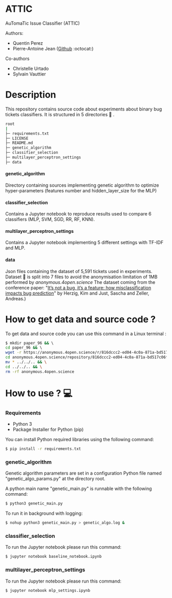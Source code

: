 # ATTIC
AuTomaTic Issue Classifier (ATTIC)

Authors:
* Quentin Perez
* Pierre-Antoine Jean ([Github](https://github.com/PAJEAN) :octocat:)

Co-authors
* Christelle Urtado
* Sylvain Vauttier


# Description
This repository contains source code about experiments about binary bug tickets classifiers.
It is structured in 5 directories :file_folder: .

```bash
root
|
├─ requirements.txt
├─ LICENSE
├─ README.md
├─ genetic_algorithm 
├─ classifier_selection 
├─ multilayer_perceptron_settings
├─ data
```


#### genetic_algorithm 
Directory containing sources implementing genetic algorithm to optimize hyper-parameters (features 
number and hidden_layer_size for the MLP)

#### classifier_selection 
Contains a Jupyter notebook to reproduce results used to compare 6 classifiers (MLP, SVM, SGD, RR, RF, KNN).

####  multilayer_perceptron_settings
Contains a Jupyter notebook implementing 5 different settings with TF-IDF and MLP.

#### data
Json files containing the dataset of 5,591 tickets used in experiments. 
Dataset :scroll: is split into 7 files to avoid the anonymisation limitation of 1MB performed by _anonymous.4open.science_
The dataset coming from the conference paper: 
"[It’s not a bug, it’s a feature: how misclassification impacts bug prediction](https://www.microsoft.com/en-us/research/wp-content/uploads/2013/05/icse2013-bugclassify.pdf)" 
by Herzig, Kim and Just, Sascha and Zeller, Andreas.)

# How to get data and source code ? 

To get data and source code you can use this command in a Linux terminal : 
```bash
$ mkdir paper_96 && \ 
cd paper_96 && \ 
wget -r https://anonymous.4open.science/r/816dccc2-ed04-4c0a-871a-bd517c06fa5a/ && \ 
cd anonymous.4open.science/repository/816dccc2-ed04-4c0a-871a-bd517c06fa5a/ && \
mv * ../../.. && \
cd ../../.. && \
rm -rf anonymous.4open.science
```

# How to use ? :computer:

### Requirements 
* Python 3
* Package Installer for Python (pip)

You can install Python required libraries using the following command:
```bash
$ pip install -r requirements.txt
```


### genetic_algorithm
Genetic algorithm parameters are set in a configuration Python file named "genetic_algo_params.py" at the directory root.

A python main name "genetic_main.py" is runnable with the following command:
```bash
$ python3 genetic_main.py
```

To run it in background with logging:
```bash
$ nohup python3 genetic_main.py > genetic_algo.log &
```

### classifier_selection
To run the Jupyter notebook please run this command:
```bash
$ jupyter notebook baseline_notebook.ipynb
```

###  multilayer_perceptron_settings
To run the Jupyter notebook please run this command:

```bash
$ jupyter notebook mlp_settings.ipynb
```

